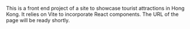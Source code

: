This is a front end project of a site to showcase tourist attractions in Hong Kong. It relies on Vite to incorporate React components. The URL of the page will be ready shortly.

